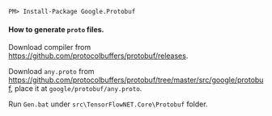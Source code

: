 ```console
PM> Install-Package Google.Protobuf
```

#### How to generate `proto` files.

Download compiler from https://github.com/protocolbuffers/protobuf/releases.

Download `any.proto` from https://github.com/protocolbuffers/protobuf/tree/master/src/google/protobuf, place it at `google/protobuf/any.proto`.

Run `Gen.bat` under `src\TensorFlowNET.Core\Protobuf` folder.


